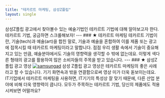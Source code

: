 ```yaml
---
title: "테카르트 마케팅, 삼성Z플립"
layout: single 
---
```

삼성Z플립 광고에서 찾아볼수 있는 예술기법인 테카르트 기법에 대해 알아보고자 한다. 테카르트 기법, 궁금하면 스크롤해보자!
--- ### ★ 테카르트 마케팅
테카르트 기법이란, 기술(tech)과 예술(art)을 합친 말로, 기술과 예술을 혼합하여 이를 제품 또는 광고에 접목시킬 때 테카르트 마케팅이라고 말합니다. 점점 우리 생활 속에서 기술이 중요해지고 있는 만큼, 예술분야에서도 기술의 영향력을 생각할 수 밖에 없는데요. 이렇게 색다른 형태의 광고를 활용하여 많은 소비자들의 주목을 받고 있습니다. 
--- ### ★ 삼성Z플립 광고 영상
[![samsungad](/assets/images/samsungad.jpg "삼성 z플립 광고가 궁금하시다면 클릭하세요!
")](https://www.youtube.com/watch?v=CQ09MG54_bo)
삼성 Z플립 광고 영상은 테카르트 마케팅의 좋은 사례라고 할 수 있습니다. 기기 화면속과 밖을 연결함으로써 영상 미가 더욱 돋보이는데요. IT기업에서 테카르트 마케팅을 사용하면, IT기기의 특성상 잘 맞기 때문에, 다른 산업 분야에 비해 더욱 영향력이 큽니다. 모두가 주목하는 테카르트 기법, 당신의 제품에도 적용시켜보면 어떨까요?
